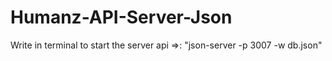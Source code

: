 # Humanz-API-Server-Json

 Write in terminal to start the server api =>: "json-server -p 3007 -w db.json"
